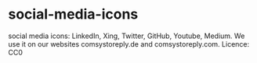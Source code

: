 # social-media-icons
social media icons: LinkedIn, Xing, Twitter, GitHub, Youtube, Medium. We use it on our websites comsystoreply.de and comsystoreply.com. Licence: CC0
